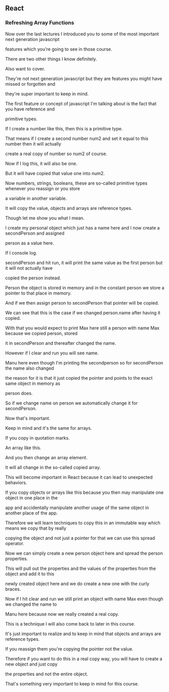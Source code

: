 ## React


### Refreshing Array Functions
Now over the last lectures I introduced you to some of the most important next generation javascript

features which you're going to see in those course.

There are two other things I know definitely.

Also want to cover.

They're not next generation javascript but they are features you might have missed or forgotten and

they're super important to keep in mind.

The first feature or concept of javascript I'm talking about is the fact that you have reference and

primitive types.

If I create a number like this, then this is a primitive type.

That means if I create a second number num2 and set it equal to this number then it will actually

create a real copy of number so num2 of course.

Now if I log this, it will also be one.

But it will have copied that value one into num2.

Now numbers, strings, booleans, these are so-called primitive types whenever you reassign or you store

a variable in another variable.

It will copy the value, objects and arrays are reference types.

Though let me show you what I mean.

I create my personal object which just has a name here and I now create a secondPerson and assigned

person as a value here.

If I console log.

secondPerson and hit run, it will print the same value as the first person but it will not actually have

copied the person instead.

Person the object is stored in memory and in the constant person we store a pointer to that place in memory.

And if we then assign person to secondPerson that pointer will be copied.

We can see that this is the case if we changed person.name after having it copied.

With that you would expect to print Max here still a person with name Max because we copied person, stored

it in secondPerson and thereafter changed the name.

However if I clear and run you will see name.

Manu here even though I'm printing the secondperson so for secondPerson the name also changed

the reason for it is that it just copied the pointer and points to the exact same object in memory as

person does.

So if we change name on person we automatically change it for secondPerson.

Now that's important.

Keep in mind and it's the same for arrays.

If you copy in quotation marks.

An array like this.

And you then change an array element.

It will all change in the so-called copied array.

This will become important in React because it can lead to unexpected behaviors.

If you copy objects or arrays like this because you then may manipulate one object in one place in the

app and accidentally manipulate another usage of the same object in another place of the app.

Therefore we will learn techniques to copy this in an immutable way which means we copy that by really

copying the object and not just a pointer for that we can use this spread operator.

Now we can simply create a new person object here and spread the person properties.

This will pull out the properties and the values of the properties from the object and add it to this

newly created object here and we do create a new one with the curly braces.

Now if I hit clear and run we still print an object with name Max even though we changed the name to

Manu here because now we really created a real copy.

This is a technique I will also come back to later in this course.

It's just important to realize and to keep in mind that objects and arrays are reference types.

If you reassign them you're copying the pointer not the value.

Therefore if you want to do this in a real copy way, you will have to create a new object and just copy

the properties and not the entire object.

That's something very important to keep in mind for this course.
